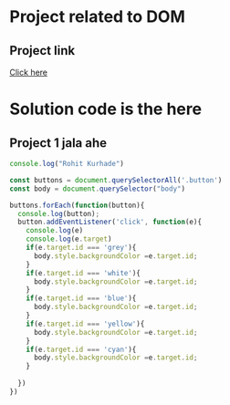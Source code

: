 # Project related to DOM

## Project link
[Click here](https://stackblitz.com/edit/dom-project-chaiaurcode?file=index.html)

# Solution code  is the here

## Project 1 jala ahe

```javascript
console.log("Rohit Kurhade")

const buttons = document.querySelectorAll('.button')
const body = document.querySelector("body")

buttons.forEach(function(button){
  console.log(button);
  button.addEventListener('click', function(e){
    console.log(e)
    console.log(e.target)
    if(e.target.id === 'grey'){
      body.style.backgroundColor =e.target.id;
    }
    if(e.target.id === 'white'){
      body.style.backgroundColor =e.target.id;
    }
    if(e.target.id === 'blue'){
      body.style.backgroundColor =e.target.id;
    }
    if(e.target.id === 'yellow'){
      body.style.backgroundColor =e.target.id;
    }
    if(e.target.id === 'cyan'){
      body.style.backgroundColor =e.target.id;
    }
    
  })
})
```
